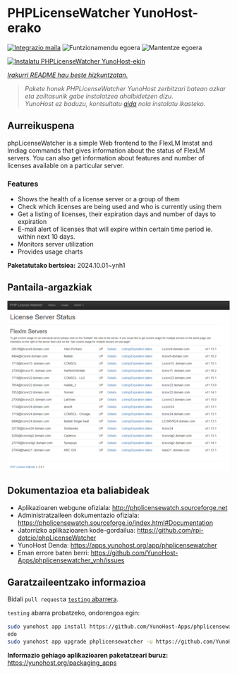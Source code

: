 <!--
Ohart ongi: README hau automatikoki sortu da <https://github.com/YunoHost/apps/tree/master/tools/readme_generator>ri esker
EZ editatu eskuz.
-->

# PHPLicenseWatcher YunoHost-erako

[![Integrazio maila](https://apps.yunohost.org/badge/integration/phplicensewatcher)](https://ci-apps.yunohost.org/ci/apps/phplicensewatcher/)
![Funtzionamendu egoera](https://apps.yunohost.org/badge/state/phplicensewatcher)
![Mantentze egoera](https://apps.yunohost.org/badge/maintained/phplicensewatcher)

[![Instalatu PHPLicenseWatcher YunoHost-ekin](https://install-app.yunohost.org/install-with-yunohost.svg)](https://install-app.yunohost.org/?app=phplicensewatcher)

*[Irakurri README hau beste hizkuntzatan.](./ALL_README.md)*

> *Pakete honek PHPLicenseWatcher YunoHost zerbitzari batean azkar eta zailtasunik gabe instalatzea ahalbidetzen dizu.*  
> *YunoHost ez baduzu, kontsultatu [gida](https://yunohost.org/install) nola instalatu ikasteko.*

## Aurreikuspena

phpLicenseWatcher is a simple Web frontend to the FlexLM lmstat and lmdiag commands that gives information about the status of FlexLM servers. You can also get information about features and number of licenses available on a particular server.

### Features

- Shows the health of a license server or a group of them
- Check which licenses are being used and who is currently using them
- Get a listing of licenses, their expiration days and number of days to expiration
- E-mail alert of licenses that will expire within certain time period ie. within next 10 days.
- Monitors server utilization
- Provides usage charts


**Paketatutako bertsioa:** 2024.10.01~ynh1

## Pantaila-argazkiak

![PHPLicenseWatcher(r)en pantaila-argazkia](./doc/screenshots/screenshot1.png)

## Dokumentazioa eta baliabideak

- Aplikazioaren webgune ofiziala: <http://phplicensewatch.sourceforge.net>
- Administratzaileen dokumentazio ofiziala: <https://phplicensewatch.sourceforge.io/index.html#Documentation>
- Jatorrizko aplikazioaren kode-gordailua: <https://github.com/rpi-dotcio/phpLicenseWatcher>
- YunoHost Denda: <https://apps.yunohost.org/app/phplicensewatcher>
- Eman errore baten berri: <https://github.com/YunoHost-Apps/phplicensewatcher_ynh/issues>

## Garatzaileentzako informazioa

Bidali `pull request`a [`testing` abarrera](https://github.com/YunoHost-Apps/phplicensewatcher_ynh/tree/testing).

`testing` abarra probatzeko, ondorengoa egin:

```bash
sudo yunohost app install https://github.com/YunoHost-Apps/phplicensewatcher_ynh/tree/testing --debug
edo
sudo yunohost app upgrade phplicensewatcher -u https://github.com/YunoHost-Apps/phplicensewatcher_ynh/tree/testing --debug
```

**Informazio gehiago aplikazioaren paketatzeari buruz:** <https://yunohost.org/packaging_apps>
